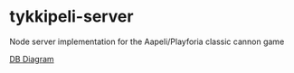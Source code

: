# tykkipeli-server
Node server implementation for the Aapeli/Playforia classic cannon game

[DB Diagram](https://dbdiagram.io/d/61334090825b5b0146f2ccec)

